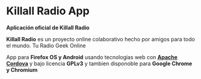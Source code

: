 # Killall Radio App

**Aplicación oficial de Killall Radio**

**Killall Radio** es un proyecto online colaborativo hecho por amigos para todo el mundo. Tu Radio Geek Online

App para **Firefox OS y Android** usando tecnologias web con [**Apache Cordova**](http://cordova.apache.org/) y bajo licencia **GPLv3** y tambien disponoble para **Google Chrome y Chromium**
